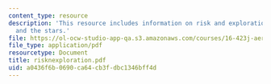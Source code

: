 ```yaml
---
content_type: resource
description: 'This resource includes information on risk and exploration: earth, sea
  and the stars.'
file: https://ol-ocw-studio-app-qa.s3.amazonaws.com/courses/16-423j-aerospace-biomedical-and-life-support-engineering-spring-2006/a0436f6b0690ca64cb3fdbc1346bff4d_risknexploration.pdf
file_type: application/pdf
resourcetype: Document
title: risknexploration.pdf
uid: a0436f6b-0690-ca64-cb3f-dbc1346bff4d
---
```

